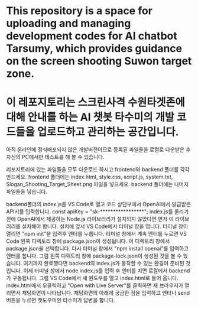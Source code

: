 # This repository is a space for uploading and managing development codes for AI chatbot Tarsumy, which provides guidance on the screen shooting Suwon target zone.
# 이 레포지토리는 스크린사격 수원타겟존에 대해 안내를 하는 AI 챗봇 타수미의 개발 코드들을 업로드하고 관리하는 공간입니다.

아직 온라인에 정식배포되지 않은 개발버전이므로 등록된 파일들을 로컬로 다운받은 후 자신의 PC에서만 테스트를 해 볼 수 있습니다.

리포지토리에 있는 파일들을 모두 다운로드 하시고 frontend와 backend 폴더를 각각 만드세요.
frontend 폴더에는 index.html, style.css, script.js, system.txt, Slogan_Shooting_Target_Sheet.png 파일을 넣으세요.
backend 폴더에는 나머지 파일들을 넣습니다.

backend폴더의 index.js를 VS Code로 열고 코드 상단부에서 OpenAI에서 발급받은 API키를 입력합니다.
const apiKey = "sk-*****************";
index.js를 돌리기 전에 OpenAI에서 제공하는 Node.js 라이브러리가 설치되지 않았다면 먼저 이 라이브러리를 설치해야 합니다.
설치에 앞서 VS Code에서 터미널 창을 엽니다.
터미널 창이 열리면 "npm init"을 입력후 엔터를 누릅니다.
터미널 창에서 계속 엔터를 누르면 VS Code 왼쪽 디렉토리 창에 package.json이 생성됩니다.
이 디렉토리 창에서 package.json을 선택합니다.
다시 터미널 창에서 "npm install openai"를 입력하고 엔터를 칩니다.
그럼 왼쪽 디렉토리 창에 package-lock.json이 생성된 것을 볼 수 있습니다.
여기까지 완료했다면 backend의 index.js가 동작할 수 있는 환경이 준비된 것입니다.
이제 터미널 창에서 node index.js를 입력 후 엔터를 치면 로컬에서 backend가 구동됩니다.
그럼 VS Code에서 새 윈도우를 열고 index.html로 들어 옵니다.
index.html에서 우클릭하고 "Open with Live Server"를 클릭하면 새 브라우저가 열리면서 채팅화면이 나타납니다.
채팅화면의 아래에 궁금한 점을 입력하고 엔터나 send버튼을 누르면 챗도우미인 타수미가 답변을 합니다.
